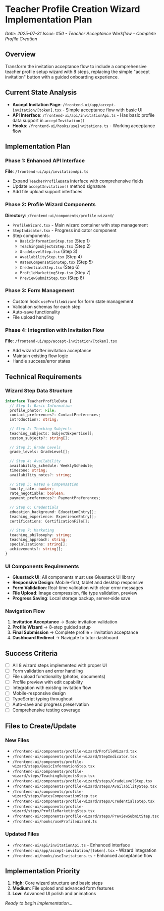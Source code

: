 # Teacher Profile Creation Wizard Implementation Plan
*Date: 2025-07-31*
*Issue: #50 - Teacher Acceptance Workflow - Complete Profile Creation*

## Overview
Transform the invitation acceptance flow to include a comprehensive teacher profile setup wizard with 8 steps, replacing the simple "accept invitation" button with a guided onboarding experience.

## Current State Analysis
- **Accept Invitation Page**: `/frontend-ui/app/accept-invitation/[token].tsx` - Simple acceptance flow with basic UI
- **API Interface**: `/frontend-ui/api/invitationApi.ts` - Has basic profile data support in `acceptInvitation()`
- **Hooks**: `/frontend-ui/hooks/useInvitations.ts` - Working acceptance flow

## Implementation Plan

### Phase 1: Enhanced API Interface
**File**: `/frontend-ui/api/invitationApi.ts`
- Expand `TeacherProfileData` interface with comprehensive fields
- Update `acceptInvitation()` method signature
- Add file upload support interfaces

### Phase 2: Profile Wizard Components
**Directory**: `/frontend-ui/components/profile-wizard/`
- `ProfileWizard.tsx` - Main wizard container with step management
- `StepIndicator.tsx` - Progress indicator component
- Step components:
  - `BasicInformationStep.tsx` (Step 1)
  - `TeachingSubjectsStep.tsx` (Step 2)
  - `GradeLevelStep.tsx` (Step 3)
  - `AvailabilityStep.tsx` (Step 4)
  - `RatesCompensationStep.tsx` (Step 5)
  - `CredentialsStep.tsx` (Step 6)
  - `ProfileMarketingStep.tsx` (Step 7)
  - `PreviewSubmitStep.tsx` (Step 8)

### Phase 3: Form Management
- Custom hook `useProfileWizard` for form state management
- Validation schemas for each step
- Auto-save functionality
- File upload handling

### Phase 4: Integration with Invitation Flow
**File**: `/frontend-ui/app/accept-invitation/[token].tsx`
- Add wizard after invitation acceptance
- Maintain existing flow logic
- Handle success/error states

## Technical Requirements

### Wizard Step Data Structure
```typescript
interface TeacherProfileData {
  // Step 1: Basic Information
  profile_photo?: File;
  contact_preferences?: ContactPreferences;
  introduction?: string;
  
  // Step 2: Teaching Subjects
  teaching_subjects: SubjectExpertise[];
  custom_subjects?: string[];
  
  // Step 3: Grade Levels
  grade_levels: GradeLevel[];
  
  // Step 4: Availability
  availability_schedule: WeeklySchedule;
  timezone: string;
  availability_notes?: string;
  
  // Step 5: Rates & Compensation
  hourly_rate: number;
  rate_negotiable: boolean;
  payment_preferences?: PaymentPreferences;
  
  // Step 6: Credentials
  education_background: EducationEntry[];
  teaching_experience: ExperienceEntry[];
  certifications: CertificationFile[];
  
  // Step 7: Marketing
  teaching_philosophy: string;
  teaching_approach: string;
  specializations: string[];
  achievements?: string[];
}
```

### UI Components Requirements
- **Gluestack UI**: All components must use Gluestack UI library
- **Responsive Design**: Mobile-first, tablet and desktop responsive
- **Form Validation**: Real-time validation with clear error messages
- **File Upload**: Image compression, file type validation, preview
- **Progress Saving**: Local storage backup, server-side save

### Navigation Flow
1. **Invitation Acceptance** → Basic invitation validation
2. **Profile Wizard** → 8-step guided setup
3. **Final Submission** → Complete profile + invitation acceptance
4. **Dashboard Redirect** → Navigate to tutor dashboard

## Success Criteria
- [ ] All 8 wizard steps implemented with proper UI
- [ ] Form validation and error handling
- [ ] File upload functionality (photos, documents)
- [ ] Profile preview with edit capability
- [ ] Integration with existing invitation flow
- [ ] Mobile-responsive design
- [ ] TypeScript typing throughout
- [ ] Auto-save and progress preservation
- [ ] Comprehensive testing coverage

## Files to Create/Update
### New Files
- `/frontend-ui/components/profile-wizard/ProfileWizard.tsx`
- `/frontend-ui/components/profile-wizard/StepIndicator.tsx`
- `/frontend-ui/components/profile-wizard/steps/BasicInformationStep.tsx`
- `/frontend-ui/components/profile-wizard/steps/TeachingSubjectsStep.tsx`
- `/frontend-ui/components/profile-wizard/steps/GradeLevelStep.tsx`
- `/frontend-ui/components/profile-wizard/steps/AvailabilityStep.tsx`
- `/frontend-ui/components/profile-wizard/steps/RatesCompensationStep.tsx`
- `/frontend-ui/components/profile-wizard/steps/CredentialsStep.tsx`
- `/frontend-ui/components/profile-wizard/steps/ProfileMarketingStep.tsx`
- `/frontend-ui/components/profile-wizard/steps/PreviewSubmitStep.tsx`
- `/frontend-ui/hooks/useProfileWizard.ts`

### Updated Files
- `/frontend-ui/api/invitationApi.ts` - Enhanced interface
- `/frontend-ui/app/accept-invitation/[token].tsx` - Wizard integration
- `/frontend-ui/hooks/useInvitations.ts` - Enhanced acceptance flow

## Implementation Priority
1. **High**: Core wizard structure and basic steps
2. **Medium**: File upload and advanced form features
3. **Low**: Advanced UI polish and animations

*Ready to begin implementation...*